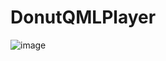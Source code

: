 # DonutQMLPlayer
![image](https://github.com/user-attachments/assets/7a3a1a04-9893-4499-9a89-f0f096bdfe30)
